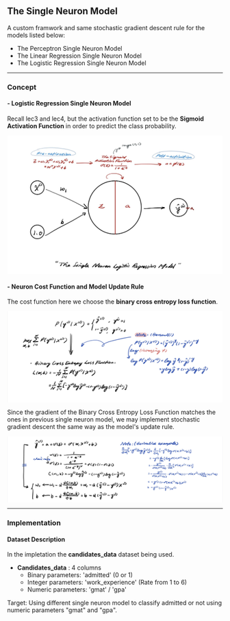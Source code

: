 ## The Single Neuron Model
A custom framwork and same stochastic gradient descent rule for the models listed below:
- The Perceptron Single Neuron Model
- The Linear Regression Single Neuron Model
- The Logistic Regression Single Neuron Model
---
### **Concept**

#### **- Logistic Regression Single Neuron Model**
Recall lec3 and lec4, but the activation function set to be the **Sigmoid Activation Function** in order to predict the class probability.

<p align="center" width="100%">
    <img align="center" src="Img/the_single_neuron_logistic_regression_model.jpg" width="600" />
</p>

#### **- Neuron Cost Function and Model Update Rule**
The cost function here we choose the **binary cross entropy loss function**.

<p align="center" width="100%">
    <img align="center" src="Img/binary_cross_entropy_loss_function.jpg" width="600" />
</p>
 Since the gradient of the Binary Cross Entropy Loss Function matches the ones in previous single neuron model, we may implement stochastic gradient descent the same way as the model's update rule.
<p align="center" width="100%">
    <img align="center" src="Img/gradient_binary_cross.jpg" width="600" />
</p>


---

### **Implementation**

#### **Dataset Description**
In the impletation the **candidates_data** dataset being used.
- **Candidates_data** : 4 columns 
    - Binary parameters: 'admitted' (0 or 1)
    - Integer parameters: 'work_experience' (Rate from 1 to 6)
    - Numeric parameters: 'gmat' / 'gpa' 

Target: Using different single neuron model to classify admitted or not using numeric parameters "gmat" and "gpa".